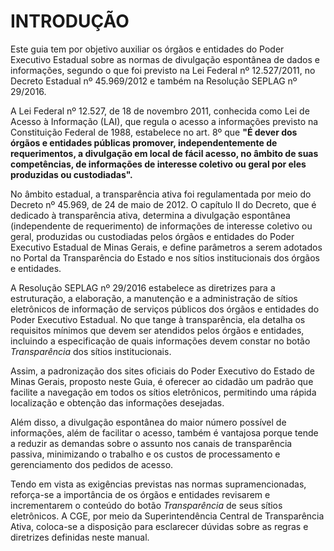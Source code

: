 # INTRODUÇÃO

Este guia tem por objetivo auxiliar os órgãos e entidades do Poder Executivo Estadual sobre as normas de divulgação espontânea de dados e informações, segundo o que foi previsto na Lei Federal nº 12.527/2011, no Decreto Estadual nº 45.969/2012 e também na Resolução SEPLAG nº 29/2016.

A Lei Federal nº 12.527, de 18 de novembro 2011, conhecida como Lei de Acesso à Informação (LAI), que regula o acesso a informações previsto na Constituição Federal de 1988, estabelece no art. 8º que **"É dever dos órgãos e entidades públicas promover, independentemente de requerimentos, a divulgação em local de fácil acesso, no âmbito de suas competências, de informações de interesse coletivo ou geral por eles produzidas ou custodiadas".**

No âmbito estadual, a transparência ativa foi regulamentada por meio do Decreto nº 45.969, de 24 de maio de 2012. O capítulo II do Decreto, que é dedicado à transparência ativa, determina a divulgação espontânea (independente de requerimento) de informações de interesse coletivo ou geral, produzidas ou custodiadas pelos órgãos e entidades do Poder Executivo Estadual de Minas Gerais, e define parâmetros a serem adotados no Portal da Transparência do Estado e nos sítios institucionais dos órgãos e entidades.

A Resolução SEPLAG nº 29/2016 estabelece as diretrizes para a estruturação, a elaboração, a manutenção e a administração de sítios eletrônicos de informação de serviços públicos dos órgãos e entidades do Poder Executivo Estadual. No que tange à transparência, ela detalha os requisitos mínimos que devem ser atendidos pelos órgãos e entidades, incluindo a especificação de quais informações devem constar no botão *Transparência* dos sítios institucionais.

Assim, a padronização dos sites oficiais do Poder Executivo do Estado de Minas Gerais, proposto neste Guia, é oferecer ao cidadão um padrão que facilite a navegação em todos os sítios eletrônicos, permitindo uma rápida localização e obtenção das informações desejadas. 

Além disso, a divulgação espontânea do maior número possível de informações, além de facilitar o acesso, também é vantajosa porque tende a reduzir as demandas sobre o assunto nos canais de transparência passiva, minimizando o trabalho e os custos de processamento e gerenciamento dos pedidos de acesso.

Tendo em vista as exigências previstas nas normas supramencionadas, reforça-se a importância de os órgãos e entidades revisarem e incrementarem o conteúdo do botão *Transparência* de seus sítios eletrônicos. A CGE, por meio da Superintendência Central de Transparência Ativa, coloca-se a disposição para esclarecer dúvidas sobre as regras e diretrizes definidas neste manual.

